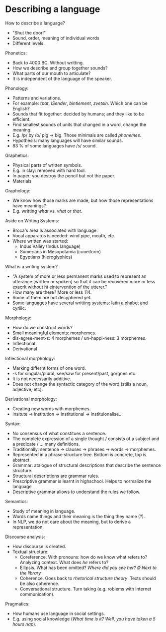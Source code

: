 # Describing a language

How to describe a language?
* "Shut the door!"
* Sound, order, meaning of individual words
* Different levels.

Phonetics:
* Back to 4000 BC. Without writting.
* How we describe and group together sounds?
* What parts of our mouth to articulate?
* It is independent of the language of the speaker.

Phonology:
* Patterns and variations.
* For example: _tpat_, _ISender_, _bintlement_, _zvetsin_. Which one can be English?
* Sounds that fit together: decided by humans; and they like to be efficient.
* Find smallest sounds of units that changed in a word, change the meaning.
* E.g. /p/ by /b/ pig → big. Those minimals are called _phonemes_.
* Hypothesis: many languages will have similar sounds.
* 83 % of some languages have /s/ sound.

Graphetics:
* Physical parts of written symbols.
* E.g. in clay: removed with hard tool.
* In paper: you destroy the pencil but not the paper.
* Materials

Graphology:
* We know how those marks are made, but how those representations have meanings?
* E.g. writting _what_ vs. _vhat_ or _that_.

Aside on Writing Systems:
* Broca's area is associated with language.
* Vocal apparatus is needed: wind pipe, mouth, etc.
* Where written was started:
    * Indus Valley (Indus language)
    * Sumerians in Mesopotamia (cuneiform)
    * Egyptians (hieroglyphics)

What is a writing system?
* "A system of more or less permanent marks used to represent an utterance [written or spoken] so that it can be recovered more or less exacrlt without ht eintervention of the utterer."
* How many are there? More or less 114.
* Some of them are not decyphered yet.
* Some languages have several writting systems: latin alphabet and cyrilic. 

Morphology:
* How do we construct words?
* Small meaningful elements: morphemes.
* dis-agree-ment-s: 4 morphemes / un-happi-ness: 3 morphemes.
* Inflectional
* Derivational

Inflectional morphology:
* Marking differnt forms of one word.
* -s for singular/plural, see/saw for present/past, go/goes etc.
* It is not necessarily additive.
* Does not change the syntactic category of the word (stills a noun, adjective, etc).

Derivational morphology:
* Creating new words with morphemes.
* insitute → institution → institutional → instituionalise...

Syntax: 
* No consensus of what constitues a sentence.
* The complete expression of a single thought / consists of a subject and a predicate / ... many definitions.
* Traditionally: sentence → clauses → phrases → words → morphemes.
* Represented in a phrase structure tree. Bottom is concrete, top is abstract.
* Grammar: atalogue of structural descriptions that describe the sentence structure.
* Structural descriptions are grammar rules.
* Prescriptive grammar is learnt in highschool. Helps to normalize the language
* Descriptive grammar allows to understand the rules we follow.

Semantics:
* Study of meaning in language.
* Words name things and their meaning is the thing they name (?).
* In NLP, we do not care about the meaning, but to derive a representation.

Discourse analysis:
* How discourse is created.
* Textual structure:
    * Coreference. With pronouns: how do we know what refers to? Analyzing context. What does _he_ refers to?
    * Ellipsis. What has been omitted? _Where did you see her? Ø Next to the library_
    * Coherence. Goes back to _rhetorical structure theory_. Texts should be also coherence.
    * Conversational structure. Turn taking (e.g. roblems with Internet communication).

Pragmatics:
* How humans use language in social settings.
* E.g. using social knowledge (_What time is it?_ _Well, you have taken a 5 hours nap_).